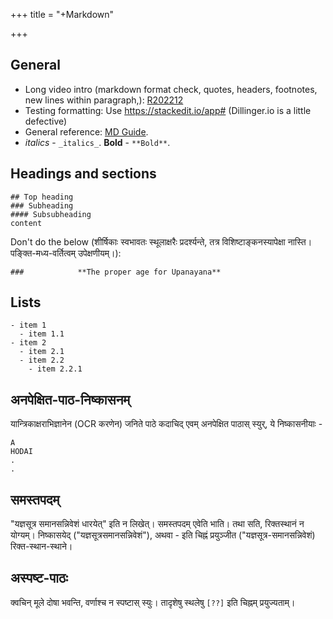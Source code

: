 +++
title = "+Markdown"

+++
## General
- Long video intro (markdown format check, quotes, headers, footnotes, new lines within paragraph,): [R202212](https://youtu.be/opLrf8kAazA)
- Testing formatting: Use https://stackedit.io/app# (Dillinger.io is a little defective)
- General reference: [MD Guide](https://www.markdownguide.org/extended-syntax/#footnotes).
- _italics_ - `_italics_`. **Bold** - `**Bold**`.

## Headings and sections
```
## Top heading
### Subheading
#### Subsubheading 
content
```

Don't do the below (शीर्षिकाः स्वभावतः स्थूलाक्षरैः प्रदर्श्यन्ते, तत्र विशिष्टाङ्कनस्यापेक्षा नास्ति। पङ्क्ति-मध्य-वर्तित्वम् उपेक्षणीयम्।):

```
###            **The proper age for Upanayana**
```


## Lists
```
- item 1
  - item 1.1
- item 2
  - item 2.1
  - item 2.2
    - item 2.2.1
```

## अनपेक्षित-पाठ-निष्कासनम्
यान्त्रिकाक्षराभिज्ञानेन  (OCR करणेन) जनिते पाठे कदाचिद् एवम् अनपेक्षित पाठास् स्युर्, ये निष्कासनीयाः -

```
A
HODAI
.
.
```


## समस्तपदम्
"यज्ञसूत्र समानसन्निवेशं धारयेत्" इति न लिखेत्। समस्तपदम् एवेति भाति। तथा सति, रिक्तस्थानं न योग्यम्। निष्कासयेद् ("यज्ञसूत्रसमानसन्निवेशं"), अथवा - इति चिह्नं प्रयुञ्जीत ("यज्ञसूत्र-समानसन्निवेशं) रिक्त-स्थान-स्थाने।

## अस्पष्ट-पाठः
क्वचिन् मूले दोषा भवन्ति, वर्णाश्च न स्पष्टास् स्युः। तादृशेषु स्थलेषु `[??]` इति चिह्नम् प्रयुज्यताम्।  
